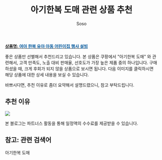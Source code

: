 ﻿---
layout: post
title:  "아기한복 도매 관련 상품 추천"
author: Soso
categories: [ 출산 / 육아]
tags: [아기한복 도매]
image: https://ads-partners.coupang.com/image1/4UgWLpwS3gbqQM2T4Ur4SsNsD5zI_sJezGkYz0FD6xft4G5ckfdDY2L9ege0nuXJmc1GNStQUXCnRKNtA2B0xCLJ3BbB7wHAH_qMSbVV_CjPBk1MeWH-JnbcH4O5nD7jodVYnbJ54zA8u0O7Ad10hAPAwRlJzqUCxinr4m7e_Lc7bG7dXO5KXkk61nq2vEx5LJdKjXAvhMDLWBbFWYhHWiYpVfSCicw8TDqeCxBsfJrl-k5I25l-1eoMd0riVsCVdzghwG7ePBsOXivXYPata9SdeKKaXDVP8cmK1y3A9UKD15jWeJPMki9i 
description: "쿠팡에서 아기한복 도매 관련 상품으로 가장 고객 선호도가 높은 제품 중 하나입니다."
---

<a href="https://link.coupang.com/re/AFFSDP?lptag=AF5673682&pageKey=7848311472&itemId=21425186241&vendorItemId=88481332121&traceid=V0-153-4701a74f71c425a3&clickBeacon=DMJx_JK-SRcNIFb7DMLKw7WUYwkxhQRQvyXAhbuFwjTnzLuZ1Hb1jZTJvxG6yfP_TgqIxerjvArKJ0y-UUKXqvqDmmqIn2acsbXiho99gUkKyGckLqUY2M2ScyGTAFHXKu5RFe7QVvq2vmSAotRcduNOuVlNS7SqhsO6NEnUNnvLG7dZKQmL-rMsmaqaouRNdGUemzY57ePHvy3D1yjw9y2DSXrTy86wmnvRtxXHV1Jj8J4-ofOrmobejhxZzi34kL5Po1jFFErgyzhAfDOJeL6kB3-MO8Im11vOEjEr6C7Ftecoz5aNlO8n6whHJAckEE2RgiCG6vaTUBClR0mtjXDPbkO3GR7JLSulG2Ad46i1tgVA8Bo_XU8OkLNWKJmIKldH_mfhY_dKWGnF7HwrHI-h7W32rZoZtOsbu2jC_FnHWw0tS4peWKk74NwZlPoJQzeh-v5ThXISUCbYVeZ-9guV50kL_5QYXJ5wcbvzdIra1rfqCWOTN_IxFBZLqPwMzB05PJk8zLL-ovfZGNdYidPxFaW1Gq8EErgL9kgzjrtRAqnSUCXm6loz7cKn6evq_Am7bbi-6i38Or2WoJjRgxL3zO7BcrKZlUdW2zO9T5Xg-bbgcRGMwvzJwIrsfc0tloUFeWSsVFq41liqDkzRVPRniS9bHRWNfm2pohxoMMP69I5cjYmZXXs2kWvrK5Adc7I-N-2Dbk0qyPwZlKKMNXY01BxRrfxtgGzhkOYd-CecWwmrnBEAupHzXC_1AUL5HLTAPXrlwkeOEUPovk9dV4P86Gh06g9NVFO4M7xkCvJ3nkEzg0HNjEKzJZhKV82I-GFr8Kz-RcwvYgjDV_y9fxRgUKw2eYBSqBbqw8493R-IEmFqLKU5Z__VIo97aBRpKwExJ8yKA5TLKtpOTB4UAwDt&requestid=20240201105026887124218606&token=31850C%7CMIXED"><b>상품명: <font color='#01579B'>여아 한복 유아 아동 어린이집 행사 설빔</font></b></a>

좋은 상품만 선별해서 추천드리고 있습니다.
본 상품은 쿠팡에서 "아기한복 도매" 와 관련해서, 고객 만족도, 노출 대비 판매율, 선호도가 가장 높은 제품 중의 하나입니다.
구매하셨을 때, 크게 후회가 되지 않을 상품으로 보시면 됩니다. 
다음 이미지를 클릭하시면 해당 상품에 대한 상세 내용을 보실 수 있습니다.

바쁘시다면, 추천 이유로 좀더 요약해서 설명드렸으니, 참고 부탁드립니다.

## 추천 이유 

<a href="https://link.coupang.com/re/AFFSDP?lptag=AF5673682&pageKey=7848311472&itemId=21425186241&vendorItemId=88481332121&traceid=V0-153-4701a74f71c425a3&clickBeacon=DMJx_JK-SRcNIFb7DMLKw7WUYwkxhQRQvyXAhbuFwjTnzLuZ1Hb1jZTJvxG6yfP_TgqIxerjvArKJ0y-UUKXqvqDmmqIn2acsbXiho99gUkKyGckLqUY2M2ScyGTAFHXKu5RFe7QVvq2vmSAotRcduNOuVlNS7SqhsO6NEnUNnvLG7dZKQmL-rMsmaqaouRNdGUemzY57ePHvy3D1yjw9y2DSXrTy86wmnvRtxXHV1Jj8J4-ofOrmobejhxZzi34kL5Po1jFFErgyzhAfDOJeL6kB3-MO8Im11vOEjEr6C7Ftecoz5aNlO8n6whHJAckEE2RgiCG6vaTUBClR0mtjXDPbkO3GR7JLSulG2Ad46i1tgVA8Bo_XU8OkLNWKJmIKldH_mfhY_dKWGnF7HwrHI-h7W32rZoZtOsbu2jC_FnHWw0tS4peWKk74NwZlPoJQzeh-v5ThXISUCbYVeZ-9guV50kL_5QYXJ5wcbvzdIra1rfqCWOTN_IxFBZLqPwMzB05PJk8zLL-ovfZGNdYidPxFaW1Gq8EErgL9kgzjrtRAqnSUCXm6loz7cKn6evq_Am7bbi-6i38Or2WoJjRgxL3zO7BcrKZlUdW2zO9T5Xg-bbgcRGMwvzJwIrsfc0tloUFeWSsVFq41liqDkzRVPRniS9bHRWNfm2pohxoMMP69I5cjYmZXXs2kWvrK5Adc7I-N-2Dbk0qyPwZlKKMNXY01BxRrfxtgGzhkOYd-CecWwmrnBEAupHzXC_1AUL5HLTAPXrlwkeOEUPovk9dV4P86Gh06g9NVFO4M7xkCvJ3nkEzg0HNjEKzJZhKV82I-GFr8Kz-RcwvYgjDV_y9fxRgUKw2eYBSqBbqw8493R-IEmFqLKU5Z__VIo97aBRpKwExJ8yKA5TLKtpOTB4UAwDt&requestid=20240201105026887124218606&token=31850C%7CMIXED"><img src="http://image1.coupangcdn.com/image/vendor_inventory/e069/e52afd99381ea22f6a03f9862c9b05cf612da0194b6e891d6127946f36cc.jpg"></a> 

본 블로그는 파트너스 활동을 통해 일정액의 수수료를 제공받을 수 있습니다.

## 참고: 관련 검색어    
아기한복 도매